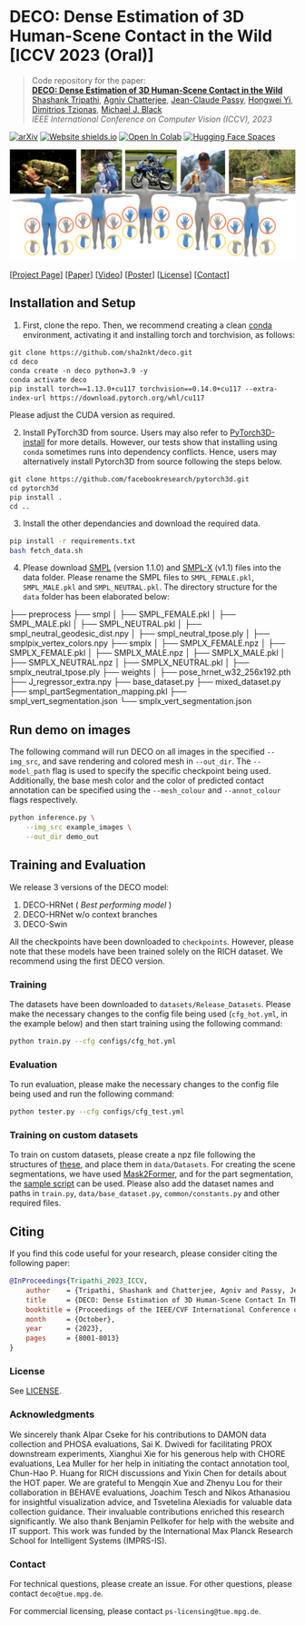 # DECO: Dense Estimation of 3D Human-Scene Contact in the Wild [ICCV 2023 (Oral)]

> Code repository for the paper:  
> [**DECO: Dense Estimation of 3D Human-Scene Contact in the Wild**](https://openaccess.thecvf.com/content/ICCV2023/html/Tripathi_DECO_Dense_Estimation_of_3D_Human-Scene_Contact_In_The_Wild_ICCV_2023_paper.html)  
> [Shashank Tripathi](https://sha2nkt.github.io/), [Agniv Chatterjee](https://ac5113.github.io/), [Jean-Claude Passy](https://is.mpg.de/person/jpassy), [Hongwei Yi](https://xyyhw.top/), [Dimitrios Tzionas](https://ps.is.mpg.de/person/dtzionas), [Michael J. Black](https://ps.is.mpg.de/person/black)<br />
> *IEEE International Conference on Computer Vision (ICCV), 2023*

[![arXiv](https://img.shields.io/badge/arXiv-2309.15273-00ff00.svg)](https://arxiv.org/abs/2309.15273)  [![Website shields.io](https://img.shields.io/website-up-down-green-red/http/shields.io.svg)](https://deco.is.tue.mpg.de/)     [![Open In Colab](https://colab.research.google.com/assets/colab-badge.svg)]()  [![Hugging Face Spaces](https://img.shields.io/badge/%F0%9F%A4%97%20Hugging%20Face-Spaces-blue)]()

![teaser](assets/teaser.png)

[[Project Page](https://deco.is.tue.mpg.de)] [[Paper](https://arxiv.org/abs/2309.15273)] [[Video](https://www.youtube.com/watch?v=o7MLobqAFTQ)] [[Poster](https://www.dropbox.com/scl/fi/kvhpfnkvga2pt19ayko8u/ICCV2023_DECO_Poster_v2.pptx?rlkey=ihbf3fi6u9j0ha9x1gfk2cwd0&dl=0)] [[License](https://deco.is.tue.mpg.de/license.html)] [[Contact](mailto:deco@tue.mpg.de)]

## Installation and Setup
1. First, clone the repo. Then, we recommend creating a clean [conda](https://docs.conda.io/) environment, activating it and installing torch and torchvision, as follows:
```shell
git clone https://github.com/sha2nkt/deco.git
cd deco
conda create -n deco python=3.9 -y
conda activate deco
pip install torch==1.13.0+cu117 torchvision==0.14.0+cu117 --extra-index-url https://download.pytorch.org/whl/cu117
```
Please adjust the CUDA version as required.

2. Install PyTorch3D from source. Users may also refer to [PyTorch3D-install](https://github.com/facebookresearch/pytorch3d/blob/main/INSTALL.md) for more details.
However, our tests show that installing using ``conda`` sometimes runs into dependency conflicts.
Hence, users may alternatively install Pytorch3D from source following the steps below.
```shell
git clone https://github.com/facebookresearch/pytorch3d.git
cd pytorch3d
pip install .
cd ..
```

3. Install the other dependancies and download the required data.
```bash
pip install -r requirements.txt
bash fetch_data.sh
```

4. Please download [SMPL](https://smpl.is.tue.mpg.de/) (version 1.1.0) and [SMPL-X](https://smpl-x.is.tue.mpg.de/) (v1.1) files into the data folder. Please rename the SMPL files to ```SMPL_FEMALE.pkl```, ```SMPL_MALE.pkl``` and ```SMPL_NEUTRAL.pkl```. The directory structure for the ```data``` folder has been elaborated below:

├── preprocess
├── smpl
│   ├── SMPL_FEMALE.pkl
│   ├── SMPL_MALE.pkl
│   ├── SMPL_NEUTRAL.pkl
│   ├── smpl_neutral_geodesic_dist.npy
│   ├── smpl_neutral_tpose.ply
│   ├── smplpix_vertex_colors.npy
├── smplx
│   ├── SMPLX_FEMALE.npz
│   ├── SMPLX_FEMALE.pkl
│   ├── SMPLX_MALE.npz
│   ├── SMPLX_MALE.pkl
│   ├── SMPLX_NEUTRAL.npz
│   ├── SMPLX_NEUTRAL.pkl
│   ├── smplx_neutral_tpose.ply
├── weights
│   ├── pose_hrnet_w32_256x192.pth
├── J_regressor_extra.npy
├── base_dataset.py
├── mixed_dataset.py
├── smpl_partSegmentation_mapping.pkl
├── smpl_vert_segmentation.json
└── smplx_vert_segmentation.json

## Run demo on images
The following command will run DECO on all images in the specified `--img_src`, and save rendering and colored mesh in `--out_dir`. The `--model_path` flag is used to specify the specific checkpoint being used. Additionally, the base mesh color and the color of predicted contact annotation can be specified using the `--mesh_colour` and `--annot_colour` flags respectively. 
```bash
python inference.py \
    --img_src example_images \
    --out_dir demo_out
```

## Training and Evaluation

We release 3 versions of the DECO model:
<ol>
    <li> DECO-HRNet (<em> Best performing model </em>) </li>
    <li> DECO-HRNet w/o context branches </li>
    <li> DECO-Swin </li>
</ol>

All the checkpoints have been downloaded to ```checkpoints```. 
However, please note that these models have been trained solely on the RICH dataset. 
We recommend using the first DECO version.

### Training
The datasets have been downloaded to ```datasets/Release_Datasets```. Please make the necessary changes to the config file being used (```cfg_hot.yml```, in the example below) and then start training using the following command:

```bash
python train.py --cfg configs/cfg_hot.yml
```

### Evaluation
To run evaluation, please make the necessary changes to the config file being used and run the following command:

```bash
python tester.py --cfg configs/cfg_test.yml
```

### Training on custom datasets
To train on custom datasets, please create a npz file following the structures of [these](https://keeper.mpdl.mpg.de/d/aa565394a09b4b0880a1/), and place them in ```data/Datasets```. For creating the scene segmentations, we have used [Mask2Former](https://github.com/facebookresearch/Mask2Former), and for the part segmentation, the [sample script](https://github.com/sha2nkt/deco/blob/main/scripts/datascripts/get_part_seg_mask.py) can be used. Please also add the dataset names and paths in ```train.py```, ```data/base_dataset.py```, ```common/constants.py``` and other required files.

## Citing
If you find this code useful for your research, please consider citing the following paper:

```bibtex
@InProceedings{Tripathi_2023_ICCV,
    author    = {Tripathi, Shashank and Chatterjee, Agniv and Passy, Jean-Claude and Yi, Hongwei and Tzionas, Dimitrios and Black, Michael J.},
    title     = {DECO: Dense Estimation of 3D Human-Scene Contact In The Wild},
    booktitle = {Proceedings of the IEEE/CVF International Conference on Computer Vision (ICCV)},
    month     = {October},
    year      = {2023},
    pages     = {8001-8013}
}
```

### License

See [LICENSE](LICENSE).

### Acknowledgments

We sincerely thank Alpar Cseke for his contributions to DAMON data collection and PHOSA evaluations, Sai K. Dwivedi for facilitating PROX downstream experiments, Xianghui Xie for his generous help with CHORE evaluations, Lea Muller for her help in initiating the contact annotation tool, Chun-Hao P. Huang for RICH discussions and Yixin Chen for details about the HOT paper. We are grateful to Mengqin Xue and Zhenyu Lou for their collaboration in BEHAVE evaluations, Joachim Tesch and Nikos Athanasiou for insightful visualization advice, and Tsvetelina Alexiadis for valuable data collection guidance. Their invaluable contributions enriched this research significantly. We also thank Benjamin Pellkofer for help with the website and IT support. This work was funded by the International Max Planck Research School for Intelligent Systems (IMPRS-IS).

### Contact

For technical questions, please create an issue. For other questions, please contact `deco@tue.mpg.de`.

For commercial licensing, please contact `ps-licensing@tue.mpg.de`.
